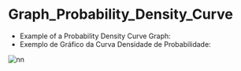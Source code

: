 # Graph_Probability_Density_Curve

* Example of a Probability Density Curve Graph:
* Exemplo de Gráfico da   Curva Densidade de Probabilidade:

![nn](https://github.com/faamii/Graph_Probability_Density_Curve/assets/68048874/8306be1a-870c-4c28-b4cf-08b7dd840866)
